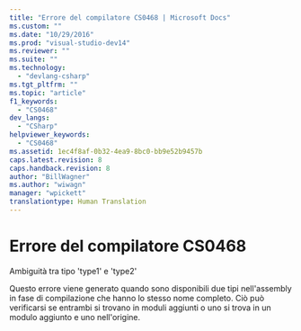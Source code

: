 ```yaml
---
title: "Errore del compilatore CS0468 | Microsoft Docs"
ms.custom: ""
ms.date: "10/29/2016"
ms.prod: "visual-studio-dev14"
ms.reviewer: ""
ms.suite: ""
ms.technology: 
  - "devlang-csharp"
ms.tgt_pltfrm: ""
ms.topic: "article"
f1_keywords: 
  - "CS0468"
dev_langs: 
  - "CSharp"
helpviewer_keywords: 
  - "CS0468"
ms.assetid: 1ec4f8af-0b32-4ea9-8bc0-bb9e52b9457b
caps.latest.revision: 8
caps.handback.revision: 8
author: "BillWagner"
ms.author: "wiwagn"
manager: "wpickett"
translationtype: Human Translation
---
```

# Errore del compilatore CS0468
Ambiguità tra tipo 'type1' e 'type2'  
  
 Questo errore viene generato quando sono disponibili due tipi nell'assembly in fase di compilazione che hanno lo stesso nome completo. Ciò può verificarsi se entrambi si trovano in moduli aggiunti o uno si trova in un modulo aggiunto e uno nell'origine.